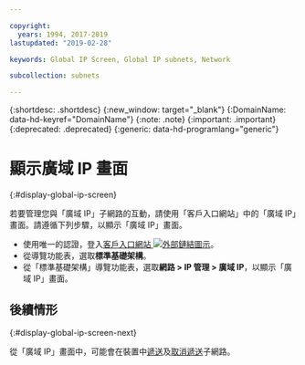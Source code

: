 ```yaml
---

copyright:
  years: 1994, 2017-2019
lastupdated: "2019-02-28"

keywords: Global IP Screen, Global IP subnets, Network

subcollection: subnets

---
```


{:shortdesc: .shortdesc}
{:new_window: target="_blank"}
{:DomainName: data-hd-keyref="DomainName"}
{:note: .note}
{:important: .important}
{:deprecated: .deprecated}
{:generic: data-hd-programlang="generic"}

# 顯示廣域 IP 畫面
{:#display-global-ip-screen}

若要管理您與「廣域 IP」子網路的互動，請使用「客戶入口網站」中的「廣域 IP」畫面。請遵循下列步驟，以顯示「廣域 IP」畫面。

* 使用唯一的認證，登入[客戶入口網站 ![外部鏈結圖示](../../icons/launch-glyph.svg "外部鏈結圖示")](https://{DomainName}/)。
* 從導覽功能表，選取**標準基礎架構**。
* 從「標準基礎架構」導覽功能表，選取**網路 > IP 管理 > 廣域 IP**，以顯示「廣域 IP」畫面。

## 後續情形
{:#display-global-ip-screen-next}

從「廣域 IP」畫面中，可能會在裝置中[遞送](/docs/infrastructure/subnets?topic=subnets-route-a-global-ip-address-to-a-device)及[取消遞送](/docs/infrastructure/subnets?topic=subnets-unroute-a-global-ip-address-from-a-device)子網路。
